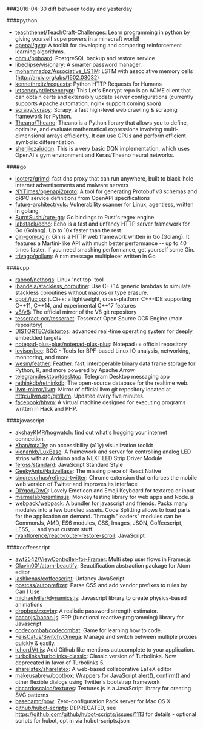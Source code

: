 ###2016-04-30
diff between today and yesterday

####python
* [teachthenet/TeachCraft-Challenges](https://github.com/teachthenet/TeachCraft-Challenges): Learn programming in python by giving yourself superpowers in a minecraft world!
* [openai/gym](https://github.com/openai/gym): A toolkit for developing and comparing reinforcement learning algorithms.
* [ohmu/pghoard](https://github.com/ohmu/pghoard): PostgreSQL backup and restore service
* [libeclipse/visionary](https://github.com/libeclipse/visionary): A smarter password manager.
* [mohammadpz/Associative_LSTM](https://github.com/mohammadpz/Associative_LSTM): LSTM with associative memory cells (http://arxiv.org/abs/1602.03032)
* [kennethreitz/requests](https://github.com/kennethreitz/requests): Python HTTP Requests for Humans
* [letsencrypt/letsencrypt](https://github.com/letsencrypt/letsencrypt): This Let's Encrypt repo is an ACME client that can obtain certs and extensibly update server configurations (currently supports Apache automation, nginx support coming soon)
* [scrapy/scrapy](https://github.com/scrapy/scrapy): Scrapy, a fast high-level web crawling & scraping framework for Python.
* [Theano/Theano](https://github.com/Theano/Theano): Theano is a Python library that allows you to define, optimize, and evaluate mathematical expressions involving multi-dimensional arrays efficiently. It can use GPUs and perform efficient symbolic differentiation.
* [sherjilozair/dqn](https://github.com/sherjilozair/dqn): This is a very basic DQN implementation, which uses OpenAI's gym environment and Keras/Theano neural networks.

####go
* [looterz/grimd](https://github.com/looterz/grimd): fast dns proxy that can run anywhere, built to black-hole internet advertisements and malware servers
* [NYTimes/openapi2proto](https://github.com/NYTimes/openapi2proto): A tool for generating Protobuf v3 schemas and gRPC service definitions from OpenAPI specifications
* [future-architect/vuls](https://github.com/future-architect/vuls): Vulnerability scanner for Linux, agentless, written in golang.
* [BurntSushi/rure-go](https://github.com/BurntSushi/rure-go): Go bindings to Rust's regex engine.
* [labstack/echo](https://github.com/labstack/echo): Echo is a fast and unfancy HTTP server framework for Go (Golang). Up to 10x faster than the rest.
* [gin-gonic/gin](https://github.com/gin-gonic/gin): Gin is a HTTP web framework written in Go (Golang). It features a Martini-like API with much better performance -- up to 40 times faster. If you need smashing performance, get yourself some Gin.
* [trivago/gollum](https://github.com/trivago/gollum): A n:m message multiplexer written in Go

####cpp
* [raboof/nethogs](https://github.com/raboof/nethogs): Linux 'net top' tool
* [jbandela/stackless_coroutine](https://github.com/jbandela/stackless_coroutine): Use C++14 generic lambdas to simulate stackless coroutines without macros or type erasure.
* [cppit/jucipp](https://github.com/cppit/jucipp): juCi++: a lightweight, cross-platform C++-IDE supporting C++11, C++14, and experimental C++17 features
* [v8/v8](https://github.com/v8/v8): The official mirror of the V8 git repository
* [tesseract-ocr/tesseract](https://github.com/tesseract-ocr/tesseract): Tesseract Open Source OCR Engine (main repository)
* [DISTORTEC/distortos](https://github.com/DISTORTEC/distortos): advanced real-time operating system for deeply embedded targets
* [notepad-plus-plus/notepad-plus-plus](https://github.com/notepad-plus-plus/notepad-plus-plus): Notepad++ official repository
* [iovisor/bcc](https://github.com/iovisor/bcc): BCC - Tools for BPF-based Linux IO analysis, networking, monitoring, and more
* [wesm/feather](https://github.com/wesm/feather): Feather: fast, interoperable binary data frame storage for Python, R, and more powered by Apache Arrow
* [telegramdesktop/tdesktop](https://github.com/telegramdesktop/tdesktop): Telegram Desktop messaging app
* [rethinkdb/rethinkdb](https://github.com/rethinkdb/rethinkdb): The open-source database for the realtime web.
* [llvm-mirror/llvm](https://github.com/llvm-mirror/llvm): Mirror of official llvm git repository located at http://llvm.org/git/llvm. Updated every five minutes.
* [facebook/hhvm](https://github.com/facebook/hhvm): A virtual machine designed for executing programs written in Hack and PHP.

####javascript
* [akshayKMR/hogwatch](https://github.com/akshayKMR/hogwatch): find out what's hogging your internet connection.
* [Khan/tota11y](https://github.com/Khan/tota11y): an accessibility (a11y) visualization toolkit
* [kienankb/LuxBase](https://github.com/kienankb/LuxBase): A framework and server for controlling analog LED strips with an Arduino and a NEXT LED Strip Driver Module
* [feross/standard](https://github.com/feross/standard): JavaScript Standard Style
* [GeekyAnts/NativeBase](https://github.com/GeekyAnts/NativeBase): The missing piece of React Native
* [sindresorhus/refined-twitter](https://github.com/sindresorhus/refined-twitter): Chrome extension that enforces the mobile web version of Twitter and improves its interface
* [DIYgod/OwO](https://github.com/DIYgod/OwO): Lovely Emoticon and Emoji Keyboard for textarea or input
* [marmelab/gremlins.js](https://github.com/marmelab/gremlins.js): Monkey testing library for web apps and Node.js
* [webpack/webpack](https://github.com/webpack/webpack): A bundler for javascript and friends. Packs many modules into a few bundled assets. Code Splitting allows to load parts for the application on demand. Through "loaders" modules can be CommonJs, AMD, ES6 modules, CSS, Images, JSON, Coffeescript, LESS, ... and your custom stuff.
* [ryanflorence/react-router-restore-scroll](https://github.com/ryanflorence/react-router-restore-scroll): JavaScript

####coffeescript
* [awt2542/ViewController-for-Framer](https://github.com/awt2542/ViewController-for-Framer): Multi step user flows in Framer.js
* [Glavin001/atom-beautify](https://github.com/Glavin001/atom-beautify): Beautification abstraction package for Atom editor
* [jashkenas/coffeescript](https://github.com/jashkenas/coffeescript): Unfancy JavaScript
* [postcss/autoprefixer](https://github.com/postcss/autoprefixer): Parse CSS and add vendor prefixes to rules by Can I Use
* [michaelvillar/dynamics.js](https://github.com/michaelvillar/dynamics.js): Javascript library to create physics-based animations
* [dropbox/zxcvbn](https://github.com/dropbox/zxcvbn): A realistic password strength estimator.
* [baconjs/bacon.js](https://github.com/baconjs/bacon.js): FRP (functional reactive programming) library for Javascript
* [codecombat/codecombat](https://github.com/codecombat/codecombat): Game for learning how to code.
* [FelisCatus/SwitchyOmega](https://github.com/FelisCatus/SwitchyOmega): Manage and switch between multiple proxies quickly & easily.
* [ichord/At.js](https://github.com/ichord/At.js): Add Github like mentions autocomplete to your application.
* [turbolinks/turbolinks-classic](https://github.com/turbolinks/turbolinks-classic): Classic version of Turbolinks. Now deprecated in favor of Turbolinks 5.
* [sharelatex/sharelatex](https://github.com/sharelatex/sharelatex): A web-based collaborative LaTeX editor
* [makeusabrew/bootbox](https://github.com/makeusabrew/bootbox): Wrappers for JavaScript alert(), confirm() and other flexible dialogs using Twitter's bootstrap framework
* [riccardoscalco/textures](https://github.com/riccardoscalco/textures): Textures.js is a JavaScript library for creating SVG patterns
* [basecamp/pow](https://github.com/basecamp/pow): Zero-configuration Rack server for Mac OS X
* [github/hubot-scripts](https://github.com/github/hubot-scripts): DEPRECATED, see https://github.com/github/hubot-scripts/issues/1113 for details - optional scripts for hubot, opt in via hubot-scripts.json
